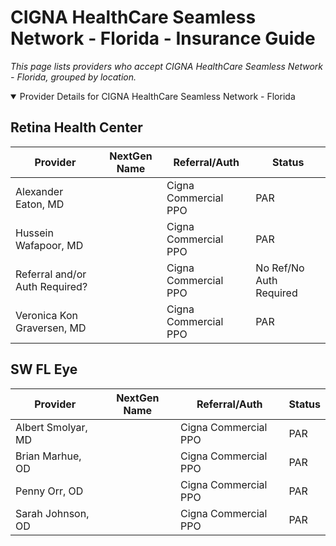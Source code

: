 # CIGNA HealthCare Seamless Network - Florida - Insurance Guide

*This page lists providers who accept CIGNA HealthCare Seamless Network - Florida, grouped by location.*

<details open><summary>Provider Details for CIGNA HealthCare Seamless Network - Florida</summary>

## Retina Health Center

| Provider | NextGen Name | Referral/Auth | Status |
|----------|-------------|--------------|--------|
| Alexander Eaton, MD |  | Cigna Commercial PPO | PAR |
| Hussein Wafapoor, MD |  | Cigna Commercial PPO | PAR |
| Referral and/or Auth Required? |  | Cigna Commercial PPO | No Ref/No Auth Required |
| Veronica Kon Graversen, MD |  | Cigna Commercial PPO | PAR |

## SW FL Eye

| Provider | NextGen Name | Referral/Auth | Status |
|----------|-------------|--------------|--------|
| Albert Smolyar, MD |  | Cigna Commercial PPO | PAR |
| Brian Marhue, OD |  | Cigna Commercial PPO | PAR |
| Penny Orr, OD |  | Cigna Commercial PPO | PAR |
| Sarah Johnson, OD |  | Cigna Commercial PPO | PAR |

</details>

